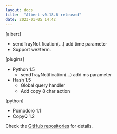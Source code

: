 ```yaml
---
layout: docs
title:  "Albert v0.18.6 released"
date: 2023-01-05 14:42
---
```


[albert]
* sendTrayNotification(…) add time parameter
* Support wezterm.

[plugins]
* Python 1.5 
  * sendTrayNotification(…) add ms parameter
* Hash 1.5
  * Global query handler
  * Add copy 8 char action

[python]
* Pomodoro 1.1
* CopyQ 1.2

Check the [GitHub repositories](https://github.com/albertlauncher/albert/commits/v0.18.6) for details.
